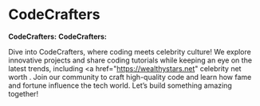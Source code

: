 # CodeCrafters
**CodeCrafters:** **CodeCrafters:**

Dive into CodeCrafters, where coding meets celebrity culture! We explore innovative projects and share coding tutorials while keeping an eye on the latest trends, including <a href="https://wealthystars.net" celebrity net worth </a>. Join our community to craft high-quality code and learn how fame and fortune influence the tech world. Let’s build something amazing together!
